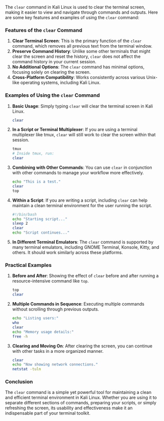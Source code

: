  The `clear` command in Kali Linux is used to clear the terminal screen, making it easier to view and navigate through commands and outputs. Here are some key features and examples of using the `clear` command:

### Features of the `clear` Command

1. **Clear Terminal Screen**: This is the primary function of the `clear` command, which removes all previous text from the terminal window.
2. **Preserve Command History**: Unlike some other terminals that might clear the screen and reset the history, `clear` does not affect the command history in your current session.
3. **No Additional Options**: The `clear` command has minimal options, focusing solely on clearing the screen.
4. **Cross-Platform Compatibility**: Works consistently across various Unix-like operating systems, including Kali Linux.

### Examples of Using the `clear` Command

1. **Basic Usage**: Simply typing `clear` will clear the terminal screen in Kali Linux.
   ```bash
   clear
   ```

2. **In a Script or Terminal Multiplexer**: If you are using a terminal multiplexer like tmux, `clear` will still work to clear the screen within that session.
   ```bash
   tmux
   # Inside tmux, run:
   clear
   ```

3. **Combining with Other Commands**: You can use `clear` in conjunction with other commands to manage your workflow more effectively.
   ```bash
   echo "This is a test."
   clear
   top
   ```

4. **Within a Script**: If you are writing a script, including `clear` can help maintain a clean terminal environment for the user running the script.
   ```bash
   #!/bin/bash
   echo "Starting script..."
   sleep 2
   clear
   echo "Script continues..."
   ```

5. **In Different Terminal Emulators**: The `clear` command is supported by many terminal emulators, including GNOME Terminal, Konsole, Kitty, and others. It should work similarly across these platforms.

### Practical Examples

1. **Before and After**: Showing the effect of `clear` before and after running a resource-intensive command like `top`.
   ```bash
   top
   clear
   ```

2. **Multiple Commands in Sequence**: Executing multiple commands without scrolling through previous outputs.
   ```bash
   echo "Listing users:"
   who
   clear
   echo "Memory usage details:"
   free -h
   ```

3. **Clearing and Moving On**: After clearing the screen, you can continue with other tasks in a more organized manner.
   ```bash
   clear
   echo "Now showing network connections."
   netstat -tuln
   ```

### Conclusion

The `clear` command is a simple yet powerful tool for maintaining a clean and efficient terminal environment in Kali Linux. Whether you are using it to separate different sections of commands, preparing your scripts, or simply refreshing the screen, its usability and effectiveness make it an indispensable part of your terminal toolkit.

